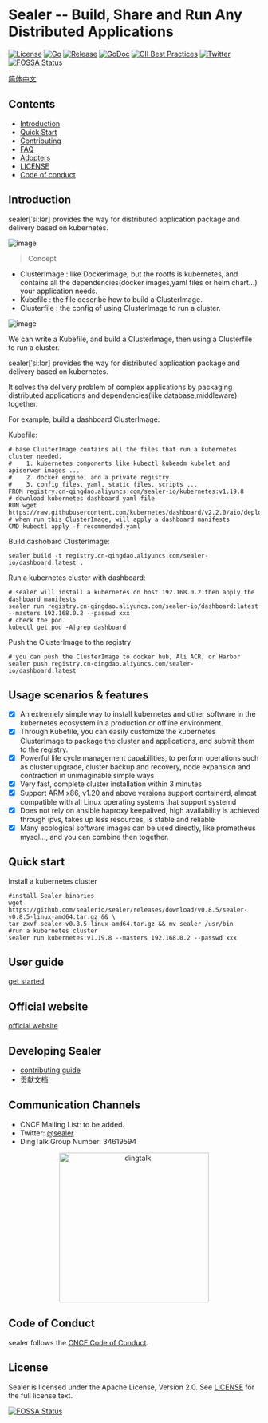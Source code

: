 # Sealer -- Build, Share and Run Any Distributed Applications

[![License](https://img.shields.io/badge/license-Apache%202-brightgreen.svg)](https://github.com/sealerio/sealer/blob/master/LICENSE)
[![Go](https://github.com/sealerio/sealer/actions/workflows/go.yml/badge.svg)](https://github.com/sealerio/sealer/actions/workflows/go.yml)
[![Release](https://github.com/sealerio/sealer/actions/workflows/release.yml/badge.svg)](https://github.com/sealerio/sealer/actions/workflows/release.yml)
[![GoDoc](https://godoc.org/github.com/sealerio/sealer?status.svg)](https://godoc.org/github.com/sealerio/sealer)
[![CII Best Practices](https://bestpractices.coreinfrastructure.org/projects/5205/badge)](https://bestpractices.coreinfrastructure.org/en/projects/5205)
[![Twitter](https://img.shields.io/badge/Follow-sealer-1DA1F2?logo=twitter)](https://twitter.com/sealer_oss)
[![FOSSA Status](https://app.fossa.com/api/projects/git%2Bgithub.com%2Fsealerio%2Fsealer.svg?type=shield)](https://app.fossa.com/projects/git%2Bgithub.com%2Fsealerio%2Fsealer?ref=badge_shield)

[简体中文](./docs/README_zh.md)

## Contents

* [Introduction](#introduction)
* [Quick Start](#quick-start)
* [Contributing](./CONTRIBUTING.md)
* [FAQ](./FAQ.md)
* [Adopters](./Adopters.md)
* [LICENSE](LICENSE)
* [Code of conduct](./code-of-conduct.md)

## Introduction

sealer[ˈsiːlər] provides the way for distributed application package and delivery based on kubernetes.

![image](https://user-images.githubusercontent.com/8912557/117263291-b88b8700-ae84-11eb-8b46-838292e85c5c.png)

> Concept

* ClusterImage : like Dockerimage, but the rootfs is kubernetes, and contains all the dependencies(docker images,yaml files or helm chart...) your application needs.
* Kubefile : the file describe how to build a ClusterImage.
* Clusterfile : the config of using ClusterImage to run a cluster.

![image](https://user-images.githubusercontent.com/8912557/117400612-97cf3a00-af35-11eb-90b9-f5dc8e8117b5.png)

We can write a Kubefile, and build a ClusterImage, then using a Clusterfile to run a cluster.

sealer[ˈsiːlər] provides the way for distributed application package and delivery based on kubernetes.

It solves the delivery problem of complex applications by packaging distributed applications and dependencies(like database,middleware) together.

For example, build a dashboard ClusterImage:

Kubefile:

```shell script
# base ClusterImage contains all the files that run a kubernetes cluster needed.
#    1. kubernetes components like kubectl kubeadm kubelet and apiserver images ...
#    2. docker engine, and a private registry
#    3. config files, yaml, static files, scripts ...
FROM registry.cn-qingdao.aliyuncs.com/sealer-io/kubernetes:v1.19.8
# download kubernetes dashboard yaml file
RUN wget https://raw.githubusercontent.com/kubernetes/dashboard/v2.2.0/aio/deploy/recommended.yaml
# when run this ClusterImage, will apply a dashboard manifests
CMD kubectl apply -f recommended.yaml
```

Build dashobard ClusterImage:

```shell script
sealer build -t registry.cn-qingdao.aliyuncs.com/sealer-io/dashboard:latest .
```

Run a kubernetes cluster with dashboard:

```shell script
# sealer will install a kubernetes on host 192.168.0.2 then apply the dashboard manifests
sealer run registry.cn-qingdao.aliyuncs.com/sealer-io/dashboard:latest --masters 192.168.0.2 --passwd xxx
# check the pod
kubectl get pod -A|grep dashboard
```

Push the ClusterImage to the registry

```shell script
# you can push the ClusterImage to docker hub, Ali ACR, or Harbor
sealer push registry.cn-qingdao.aliyuncs.com/sealer-io/dashboard:latest
```

## Usage scenarios & features

* [x] An extremely simple way to install kubernetes and other software in the kubernetes ecosystem in a production or offline environment.
* [x] Through Kubefile, you can easily customize the kubernetes ClusterImage to package the cluster and applications, and submit them to the registry.
* [x] Powerful life cycle management capabilities, to perform operations such as cluster upgrade, cluster backup and recovery, node expansion and contraction in unimaginable simple ways
* [x] Very fast, complete cluster installation within 3 minutes
* [x] Support ARM x86, v1.20 and above versions support containerd, almost compatible with all Linux operating systems that support systemd
* [x] Does not rely on ansible haproxy keepalived, high availability is achieved through ipvs, takes up less resources, is stable and reliable
* [x] Many ecological software images can be used directly, like prometheus mysql..., and you can combine then together.

## Quick start

Install a kubernetes cluster

```shell script
#install Sealer binaries
wget https://github.com/sealerio/sealer/releases/download/v0.8.5/sealer-v0.8.5-linux-amd64.tar.gz && \
tar zxvf sealer-v0.8.5-linux-amd64.tar.gz && mv sealer /usr/bin
#run a kubernetes cluster
sealer run kubernetes:v1.19.8 --masters 192.168.0.2 --passwd xxx
```

## User guide

[get started](http://sealer.cool/docs/getting-started/introduction.html)

## Official website

[official website](http://sealer.cool)

## Developing Sealer

* [contributing guide](./CONTRIBUTING.md)
* [贡献文档](./docs/contributing_zh.md)

## Communication Channels

* CNCF Mailing List: to be added.
* Twitter: [@sealer](https://twitter.com/sealer_oss)
* DingTalk Group Number: 34619594

<!-- markdownlint-disable -->
<div align="center">
  <img src="https://user-images.githubusercontent.com/9465626/167836908-65ca12e0-4600-44d4-b3bd-8b93d27600fb.png" width="300" title="dingtalk">
</div>
<!-- markdownlint-restore -->

## Code of Conduct

sealer follows the [CNCF Code of Conduct](https://github.com/cncf/foundation/blob/master/code-of-conduct.md).

## License

Sealer is licensed under the Apache License, Version 2.0. See [LICENSE](LICENSE) for the full license text.

[![FOSSA Status](https://app.fossa.com/api/projects/git%2Bgithub.com%2Fsealerio%2Fsealer.svg?type=large)](https://app.fossa.com/projects/git%2Bgithub.com%2Fsealerio%2Fsealer?ref=badge_large)
